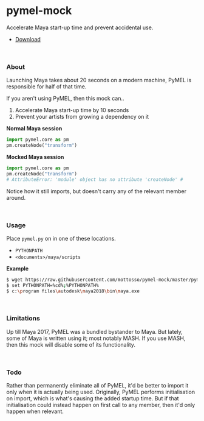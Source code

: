 # pymel-mock

Accelerate Maya start-up time and prevent accidental use.

- [Download](https://raw.githubusercontent.com/mottosso/pymel-mock/master/pymel.py)

<br>

### About

Launching Maya takes about 20 seconds on a modern machine, PyMEL is responsible for half of that time.

If you aren't using PyMEL, then this mock can..

1. Accelerate Maya start-up time by 10 seconds
2. Prevent your artists from growing a dependency on it

**Normal Maya session**

```python
import pymel.core as pm
pm.createNode("transform")
```

**Mocked Maya session**

```python
import pymel.core as pm
pm.createNode("transform")
# AttributeError: 'module' object has no attribute 'createNode' # 
```

Notice how it still imports, but doesn't carry any of the relevant member around.

<br>

### Usage

Place `pymel.py` on in one of these locations.

- `PYTHONPATH`
- `<documents>/maya/scripts`

**Example**

```bash
$ wget https://raw.githubusercontent.com/mottosso/pymel-mock/master/pymel.py
$ set PYTHONPATH=%cd%;%PYTHONPATH%
$ c:\program files\autodesk\maya2018\bin\maya.exe
```

<br>

### Limitations

Up till Maya 2017, PyMEL was a bundled bystander to Maya. But lately, some of Maya is written using it; most notably MASH. If you use MASH, then this mock will disable some of its functionality.

<br>

### Todo

Rather than permanently eliminate all of PyMEL, it'd be better to import it only when it is actually being used. Originally, PyMEL performs initialisation on import, which is what's causing the added startup time. But if that initialisation could instead happen on first call to any member, then it'd only happen when relevant.